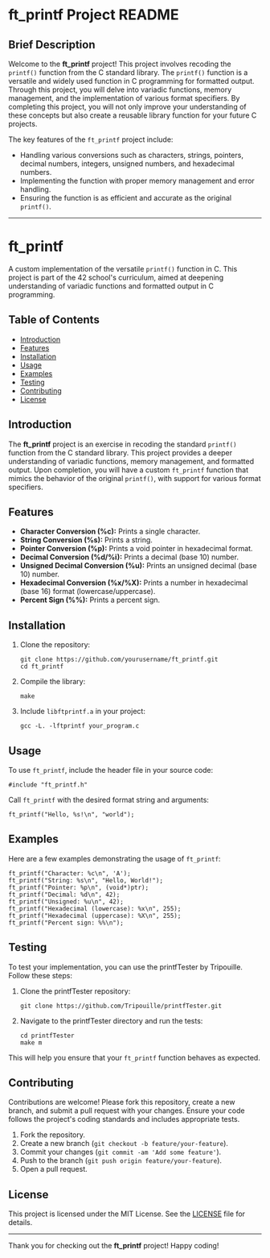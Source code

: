 <!DOCTYPE html>
<html lang="en">
<head>
    <meta charset="UTF-8">
    <meta name="viewport" content="width=device-width, initial-scale=1.0">
    <title>ft_printf Project</title>
</head>
<body>

<h1>ft_printf Project README</h1>

<h2>Brief Description</h2>
<p>
    Welcome to the <strong>ft_printf</strong> project! This project involves recoding the <code>printf()</code> function from the C standard library. The <code>printf()</code> function is a versatile and widely used function in C programming for formatted output. Through this project, you will delve into variadic functions, memory management, and the implementation of various format specifiers. By completing this project, you will not only improve your understanding of these concepts but also create a reusable library function for your future C projects.
</p>
<p>
    The key features of the <code>ft_printf</code> project include:
    <ul>
        <li>Handling various conversions such as characters, strings, pointers, decimal numbers, integers, unsigned numbers, and hexadecimal numbers.</li>
        <li>Implementing the function with proper memory management and error handling.</li>
        <li>Ensuring the function is as efficient and accurate as the original <code>printf()</code>.</li>
    </ul>
</p>

<hr>

<h1>ft_printf</h1>
<p>
    A custom implementation of the versatile <code>printf()</code> function in C. This project is part of the 42 school's curriculum, aimed at deepening understanding of variadic functions and formatted output in C programming.
</p>

<h2>Table of Contents</h2>
<ul>
    <li><a href="#introduction">Introduction</a></li>
    <li><a href="#features">Features</a></li>
    <li><a href="#installation">Installation</a></li>
    <li><a href="#usage">Usage</a></li>
    <li><a href="#examples">Examples</a></li>
    <li><a href="#testing">Testing</a></li>
    <li><a href="#contributing">Contributing</a></li>
    <li><a href="#license">License</a></li>
</ul>

<h2 id="introduction">Introduction</h2>
<p>
    The <strong>ft_printf</strong> project is an exercise in recoding the standard <code>printf()</code> function from the C standard library. This project provides a deeper understanding of variadic functions, memory management, and formatted output. Upon completion, you will have a custom <code>ft_printf</code> function that mimics the behavior of the original <code>printf()</code>, with support for various format specifiers.
</p>

<h2 id="features">Features</h2>
<ul>
    <li><strong>Character Conversion (%c):</strong> Prints a single character.</li>
    <li><strong>String Conversion (%s):</strong> Prints a string.</li>
    <li><strong>Pointer Conversion (%p):</strong> Prints a void pointer in hexadecimal format.</li>
    <li><strong>Decimal Conversion (%d/%i):</strong> Prints a decimal (base 10) number.</li>
    <li><strong>Unsigned Decimal Conversion (%u):</strong> Prints an unsigned decimal (base 10) number.</li>
    <li><strong>Hexadecimal Conversion (%x/%X):</strong> Prints a number in hexadecimal (base 16) format (lowercase/uppercase).</li>
    <li><strong>Percent Sign (%%):</strong> Prints a percent sign.</li>
</ul>

<h2 id="installation">Installation</h2>
<ol>
    <li>Clone the repository:
        <pre><code>git clone https://github.com/yourusername/ft_printf.git
cd ft_printf</code></pre>
    </li>
    <li>Compile the library:
        <pre><code>make</code></pre>
    </li>
    <li>Include <code>libftprintf.a</code> in your project:
        <pre><code>gcc -L. -lftprintf your_program.c</code></pre>
    </li>
</ol>

<h2 id="usage">Usage</h2>
<p>To use <code>ft_printf</code>, include the header file in your source code:</p>
<pre><code>#include "ft_printf.h"</code></pre>
<p>Call <code>ft_printf</code> with the desired format string and arguments:</p>
<pre><code>ft_printf("Hello, %s!\n", "world");</code></pre>

<h2 id="examples">Examples</h2>
<p>Here are a few examples demonstrating the usage of <code>ft_printf</code>:</p>
<pre><code>ft_printf("Character: %c\n", 'A');
ft_printf("String: %s\n", "Hello, World!");
ft_printf("Pointer: %p\n", (void*)ptr);
ft_printf("Decimal: %d\n", 42);
ft_printf("Unsigned: %u\n", 42);
ft_printf("Hexadecimal (lowercase): %x\n", 255);
ft_printf("Hexadecimal (uppercase): %X\n", 255);
ft_printf("Percent sign: %%\n");</code></pre>

<h2 id="testing">Testing</h2>
<p>To test your implementation, you can use the printfTester by Tripouille. Follow these steps:</p>
<ol>
    <li>Clone the printfTester repository:
        <pre><code>git clone https://github.com/Tripouille/printfTester.git</code></pre>
    </li>
    <li>Navigate to the printfTester directory and run the tests:
        <pre><code>cd printfTester
make m</code></pre>
    </li>
</ol>
<p>This will help you ensure that your <code>ft_printf</code> function behaves as expected.</p>

<h2 id="contributing">Contributing</h2>
<p>Contributions are welcome! Please fork this repository, create a new branch, and submit a pull request with your changes. Ensure your code follows the project's coding standards and includes appropriate tests.</p>
<ol>
    <li>Fork the repository.</li>
    <li>Create a new branch (<code>git checkout -b feature/your-feature</code>).</li>
    <li>Commit your changes (<code>git commit -am 'Add some feature'</code>).</li>
    <li>Push to the branch (<code>git push origin feature/your-feature</code>).</li>
    <li>Open a pull request.</li>
</ol>

<h2 id="license">License</h2>
<p>This project is licensed under the MIT License. See the <a href="LICENSE">LICENSE</a> file for details.</p>

<hr>

<p>Thank you for checking out the <strong>ft_printf</strong> project! Happy coding!</p>

</body>
</html>
